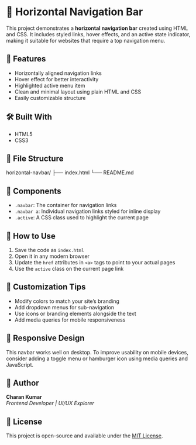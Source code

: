 # 🧭 Horizontal Navigation Bar

This project demonstrates a **horizontal navigation bar** created using HTML and CSS. It includes styled links, hover effects, and an active state indicator, making it suitable for websites that require a top navigation menu.

## 🧱 Features

- Horizontally aligned navigation links
- Hover effect for better interactivity
- Highlighted active menu item
- Clean and minimal layout using plain HTML and CSS
- Easily customizable structure

## 🛠️ Built With

- HTML5
- CSS3

## 📂 File Structure
horizontal-navbar/
├── index.html
└── README.md

## 🧪 Components

- `.navbar`: The container for navigation links
- `.navbar a`: Individual navigation links styled for inline display
- `.active`: A CSS class used to highlight the current page

## 🚀 How to Use

1. Save the code as `index.html`
2. Open it in any modern browser
3. Update the `href` attributes in `<a>` tags to point to your actual pages
4. Use the `active` class on the current page link

## 🎨 Customization Tips

- Modify colors to match your site’s branding
- Add dropdown menus for sub-navigation
- Use icons or branding elements alongside the text
- Add media queries for mobile responsiveness

## 📱 Responsive Design

This navbar works well on desktop. To improve usability on mobile devices, consider adding a toggle menu or hamburger icon using media queries and JavaScript.

## 👤 Author

**Charan Kumar**  
*Frontend Developer | UI/UX Explorer*

## 📄 License

This project is open-source and available under the [MIT License](LICENSE).

